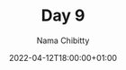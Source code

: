 ---
title: "Day 9"
episode: "9"
season: "1"
Description: "Day 9 of the Slack Hunger Games Podcast"
guid: "shg-09"
podcast: "shg/shg-09.mp3"
podcast_bytes: "11598667"
podcast_duration: "11:56"
date: 2022-04-12T18:00:00+01:00

author: "Nama Chibitty"
aliases: []
categories: []
---